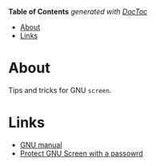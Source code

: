 <!-- START doctoc generated TOC please keep comment here to allow auto update -->
<!-- DON'T EDIT THIS SECTION, INSTEAD RE-RUN doctoc TO UPDATE -->
**Table of Contents**  *generated with [DocToc](https://github.com/thlorenz/doctoc)*

- [About](#about)
- [Links](#links)

<!-- END doctoc generated TOC please keep comment here to allow auto update -->

# About
Tips and tricks for GNU `screen`.

# Links

* [GNU manual](https://www.gnu.org/software/screen/manual/screen.htm)
* [Protect GNU Screen with a passowrd](http://damien.krotkine.com/2011/09/01/protect-a-screen-session-with-a-password.html)
